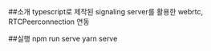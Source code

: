 ##소개
typescript로 제작된 signaling server를 활용한 webrtc, RTCPeerconnection 연동

##실행
npm run serve
yarn serve
 


